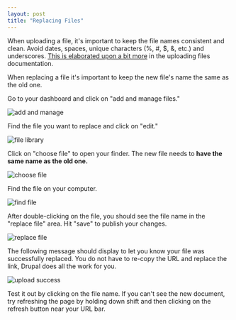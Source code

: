 ```yaml
---
layout: post
title: "Replacing Files"
---
```


When uploading a file, it's important to keep the file names consistent and clean. Avoid dates, spaces, unique characters (%, #, $, &, etc.) and underscores. [This is elaborated upon a bit more](/schoolsites-help/2014/07/15/uploading-files/) in the uploading files documentation. 

When replacing a file it's important to keep the new file's name the same as the old one. 

Go to your dashboard and click on "add and manage files."

![add and manage](/schoolsites-help/images/uploading/add-manage.png)

Find the file you want to replace and click on "edit."

![file library](/schoolsites-help/images/replacing/file-library.png)

Click on "choose file" to open your finder. The new file needs to **have the same name as the old one.**

![choose file](/schoolsites-help/images/replacing/before-upload.png)

Find the file on your computer. 

![find file](/schoolsites-help/images/replacing/find-file.png)

After double-clicking on the file, you should see the file name in the "replace file" area. Hit "save" to publish your changes.

![replace file](/schoolsites-help/images/replacing/after-upload.png)

The following message should display to let you know your file was successfully replaced. You do not have to re-copy the URL and replace the link, Drupal does all the work for you. 

![upload success](/schoolsites-help/images/replacing/upload-success.png)

Test it out by clicking on the file name. If you can't see the new document, try refreshing the page by holding down shift and then clicking on the refresh button near your URL bar. 